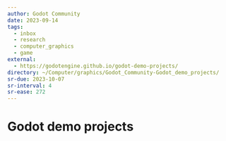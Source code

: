 ```yaml
---
author: Godot Community
date: 2023-09-14
tags:
  - inbox
  - research
  - computer_graphics
  - game
external:
  - https://godotengine.github.io/godot-demo-projects/
directory: ~/Computer/graphics/Godot_Community-Godot_demo_projects/
sr-due: 2023-10-07
sr-interval: 4
sr-ease: 272
---
```


# Godot demo projects


